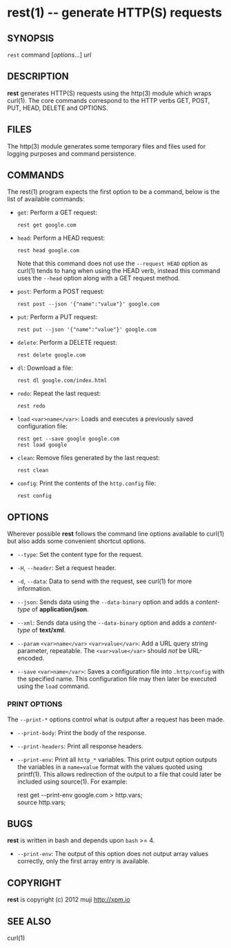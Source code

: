 rest(1) -- generate HTTP(S) requests
=============================================

## SYNOPSIS

`rest` command [<var>options</var>...] <var>url</var><br>

## DESCRIPTION

**rest** generates HTTP(S) requests using the http(3) module which wraps curl(1). The core commands correspond to the HTTP verbs GET, POST, PUT, HEAD, DELETE and OPTIONS.

## FILES

The http(3) module generates some temporary files and files used for logging purposes and command persistence.

## COMMANDS

The rest(1) program expects the first option to be a command, below is the list of available commands:

* `get`:
	Perform a GET request:
	
	`rest get google.com`
	
* `head`:
	Perform a HEAD request:

	`rest head google.com`
	
	Note that this command does not use the `--request HEAD` option as curl(1) tends to hang when using the HEAD verb, instead this command uses the `--head` option along with a GET request method.
	
* `post`:
	Perform a POST request:

	`rest post --json '{"name":"value"}' google.com`
	
* `put`:
	Perform a PUT request:

	`rest put --json '{"name":"value"}' google.com`
	
* `delete`:
	Perform a DELETE request:

	`rest delete google.com`
	
* `dl`:
	Download a file:

	`rest dl google.com/index.html`
	
* `redo`:
	Repeat the last request:

	`rest redo`
	
* `load` `<var>name</var>`:
	Loads and executes a previously saved configuration file:

	`rest get --save google google.com`<br>
	`rest load google`	
	
* `clean`:
	Remove files generated by the last request:

	`rest clean`
	
* `config`:
	Print the contents of the `http.config` file:

	`rest config`

## OPTIONS

Wherever possible **rest** follows the command line options available to curl(1) but also adds some convenient shortcut options.

* `--type`:
	Set the content type for the request.

* `-H`, `--header`:
	Set a request header.
	
* `-d`, `--data`:
	Data to send with the request, see curl(1) for more information.
	
* `--json`:
	Sends data using the `--data-binary` option and adds a *content-type* of **application/json**.
	
* `--xml`:
	Sends data using the `--data-binary` option and adds a *content-type* of **text/xml**.
	
* `--param` `<var>name</var>` `<var>value</var>`:
	Add a URL query string parameter, repeatable. The `<var>value</var>` should *not* be URL-encoded.
	
* `--save` `<var>name</var>`:
	Saves a configuration file into `.http/config` with the specified name. This configuration file may then later be executed using the `load` command.
	
### PRINT OPTIONS

The `--print-*` options control what is output after a request has been made.

* `--print-body`:
	Print the body of the response.
	
* `--print-headers`:
	Print all response headers.
	
* `--print-env`:
	Print all `http_*` variables. This print output option outputs the variables in a `name=value` format with the values quoted using printf(1). This allows redirection of the output to a file that could later be included using source(1). For example:

	rest get --print-env google.com > http.vars;<br>
	source http.vars;

## BUGS

**rest** is written in bash and depends upon `bash` >= 4.

* `--print-env`:
	The output of this option does not output array values correctly, only the first array entry is available.

## COPYRIGHT

**rest** is copyright (c) 2012 muji <http://xpm.io>

## SEE ALSO

curl(1)


[SYNOPSIS]: #SYNOPSIS "SYNOPSIS"
[DESCRIPTION]: #DESCRIPTION "DESCRIPTION"
[FILES]: #FILES "FILES"
[COMMANDS]: #COMMANDS "COMMANDS"
[OPTIONS]: #OPTIONS "OPTIONS"
[PRINT OPTIONS]: #PRINT-OPTIONS "PRINT OPTIONS"
[BUGS]: #BUGS "BUGS"
[COPYRIGHT]: #COPYRIGHT "COPYRIGHT"
[SEE ALSO]: #SEE-ALSO "SEE ALSO"


[strike(1)]: strike.1.html
[boilerplate(3)]: boilerplate.3.html
[require(3)]: require.3.html
[method(3)]: method.3.html
[http(3)]: http.3.html
[bake(1)]: bake.1.html
[rest(1)]: rest.1.html
[git(1)]: http://git-scm.com/
[bash(1)]: http://man.cx/bash(1)
[curl(1)]: http://man.cx/curl(1)
[echo(1)]: http://man.cx/echo(1)
[tee(1)]: http://man.cx/tee(1)
[ronn(1)]: https://github.com/rtomayko/ronn
[github(7)]: http://github.com/
[json-sh(1)]: https://github.com/dominictarr/JSON.sh
[npm(1)]: http://npmjs.org
[ruby(3)]: http://www.ruby-lang.org/
[rake(1)]: http://rake.rubyforge.org/
[semver(7)]: http://semver.org/
[printf(1)]: http://man.cx/printf(1)
[source(1)]: http://man.cx/source(1)
[array(3)]: array.3.html
[console(3)]: console.3.html
[delegate(3)]: delegate.3.html
[executable(3)]: executable.3.html
[globals-api(3)]: globals-api.3.html
[help(7)]: help.7.html
[json(3)]: json.3.html
[semver(3)]: semver.3.html
[strike-credits(7)]: strike-credits.7.html
[strike-tree(7)]: strike-tree.7.html
[strike(7)]: strike.7.html
[task-clean(7)]: task-clean.7.html
[task-doc(7)]: task-doc.7.html
[task-list(7)]: task-list.7.html
[task-rake(7)]: task-rake.7.html
[task-test(7)]: task-test.7.html
